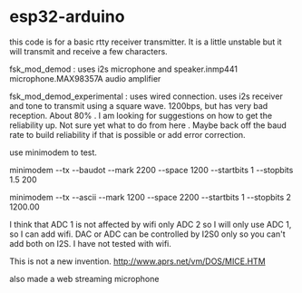 # esp32-arduino
this code is for a basic rtty receiver transmitter. It is a little unstable but it will  transmit and receive a few characters.

fsk_mod_demod : uses i2s microphone and speaker.inmp441 microphone.MAX98357A audio amplifier


fsk_mod_demod_experimental : uses wired connection. uses i2s receiver and tone to transmit using a square wave. 1200bps, but has very bad reception. About 80% . I am looking for suggestions on how to get the reliability up. Not sure yet what to do from here . Maybe back off the baud rate to build reliability if that is possible or add error correction.


use minimodem to test.


minimodem --tx --baudot --mark 2200 --space 1200 --startbits 1 --stopbits 1.5 200


minimodem --tx --ascii  --mark 1200 --space 2200 --startbits 1 --stopbits 2  1200.00


I think that ADC 1 is not affected by wifi only ADC 2 so I will only use ADC 1, so I can add wifi.
DAC or ADC can be controlled by I2S0 only so you can't add both on I2S. I have not tested with wifi.


This is not a new invention. http://www.aprs.net/vm/DOS/MICE.HTM


also made a web streaming microphone
